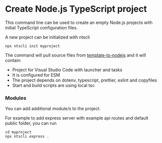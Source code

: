 # Create Node.js TypeScript project

This command line can be used to create an empty Node.js projects with initial TypeScript configuration files.

A new project can be initialized with ntscli
```
npx ntscli init myproject
```

The command will pull source files from [template-ts-nodejs](https://github.com/aljosavister/template-ts-nodejs.git) and it will contain:
- Project for Visual Studio Code with launcher and tasks
- It is configured for ESM
- The project depends on dotenv, typescript, prettier, eslint and copyfiles
- Start and build scripts are using local tsc

### Modules
You can add additional module/s to the project.

For example to add express server with example api routes and default public folder, you can run
```
cd myproject
npx ntscli express .
```
